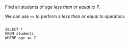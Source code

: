 Find all students of _age less than or equal to 7_.

We can use `<=` to perform a _less than or equal to_ operation.

<Editor lang="sql" dbName="students1.db">
<code>
SELECT *
FROM students
WHERE age <= 7
</code>
</Editor>